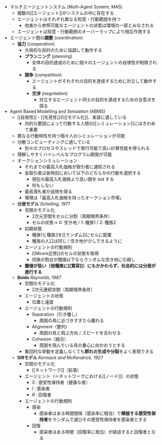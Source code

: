 - マルチエージェントシステム (Multi-Agent System; MAS)
    - 複数の[[エージェント]]がシステムの中に存在する
    - エージェントはそれぞれ異なる知覚・行動範囲を持つ
      - 他者から参照可能なエージェントの状態は環境の一部とみなされる
    - エージェントは知覚・行動範囲のオーバーラップにより相互作用する
-  エージェント間の**調整** (coordination)
    - **協力** (cooperation)
	    - 大局的な目的のために協調して動作する
	    - **プランニング** (planning)
			- 全体の目的達成のために個々のエージェントの自律性が制限される
      - **競争** (competition)
        - エージェントがそれぞれの目的を達成するために対立して動作する
        - **交渉** (negotiation)
	        - 対立するエージェント同士の目的を達成するための合意点を探る
  - Agent Based Modelling and Simulation (ABMS)
    - [[自発性]]・[[先見性]]の[[モデル化]]、実装に適している
	     - 内的な要因によって行動する人間の[[シミュレーション]]にはきわめて重要
    - 異なる行動特性を持つ個々人のシミュレーションが可能
    - 分散コンピューティングに適している
	    - 別々のプロセスやスレッドで実行可能で高い計算性能を得られる
    - 理解しやすくハイレベルなプログラム開発が可能
    - オークションシミュレーション
	    - それまでの最高入札価格が取引者に通知される
	    - 各取引者は各時刻において以下のどちらかの行動を選択する
		    - 現在の最高入札価格より高い額を bid する
		    - 何もしない
		- 最高落札者が品物を得る
		- 環境は「最高入札価格を持ったオークション市場」
    - **分居モデル** *Schelling, 1971*
	    - 空間のモデル化
			- 2次元空間をセルに分割（周期境界条件）
			- セルの状態→ 0: 空き地 / 1: 種族1 / 2: 種族2
		- 初期状態
			- 種族1と種族2を[[ランダム]]にセルに配置
			- 種族の人口は同じ / 空き地が少しできるように
		- エージェントの行動規則
			- [[Moore近傍]]のセルの状態を取得
			- 同族の割合が閾値以下ならランダムな空き地に引越し
		- **閾値が低い（他種族に[[寛容]]）にもかかわらず、社会的には分居が進行する**
    - **Boids** *Raynolds, 1987*
	    - 空間のモデル化
		    - 2次元連続空間（周期境界条件）
		- エージェントの状態
			- 位置と速度
		- エージェントの行動規則
			- Separation（引き離し）
				- 周囲の鳥に近づきすぎたら離れる
			- Alignment（整列）
				- 周囲の鳥と飛ぶ方向 / スピードを合わせる
			- Cohesion（結合）
				- 周囲を飛んでいる鳥の重心に向かおうとする
		- 集団的な挙動を定義しなくても**群れの生成や分裂**をよく表現できる
    - **SIRモデル** *Kermack and McKendrick, 1927*
	    - 空間のモデル化
		    - [[ネットワーク]]（拡張）
		- エージェント（＝ネットワークにおける[[ノード]]）の状態
			- $S$ : 感受性保持者（健康な者）
			- $I$ : 感染者
			- $R$ : 回復者
		- エージェントの行動規則
			- 感染
				- 感染者はある時間間隔（感染率に相当）で**隣接する感受性保持者**をランダムで選びその感受性保持者を感染者とする
			- 回復
				- 感染者はある時間（回復率に相当）が経過すると回復者となる